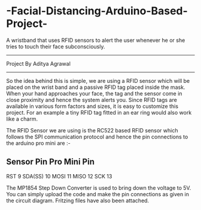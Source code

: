 # -Facial-Distancing-Arduino-Based-Project-
A wristband that uses RFID sensors to alert the user whenever he or she tries to touch their face subconsciously.

*************************************************************************************************
Project By Aditya Agrawal
*************************************************************************************************

So the idea behind this is simple, we are using a RFID sensor which will be placed on the wrist band and a passive RFID tag placed inside the mask.
When your hand approaches your face, the tag and the sensor come in close proximity and hence the system alerts you. Since RFID tags are available in various form factors and sizes, it is easy to customize this project. For an example a tiny RFID tag fitted in an ear ring would also work like a charm.

The RFID Sensor we are using is the RC522 based RFID sensor which follows the SPI communication protocol and hence the pin connections to the arduino pro mini are :-

Sensor Pin   Pro Mini Pin
---------------------------
RST              9 
SDA(SS)         10
MOSI            11
MISO            12
SCK             13

The MP1854 Step Down Converter is used to bring down the voltage to 5V.
You can simply upload the code and make the pin connections as given in the circuit diagram. Fritzing files have also been attached.
